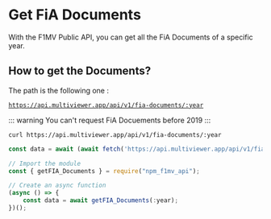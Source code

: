 # Get FiA Documents

With the F1MV Public API, you can get all the FiA Documents of a specific year.

## How to get the Documents?

The path is the following one :

<code>https://api.multiviewer.app/api/v1/fia-documents/:year</code>

::: warning
You can't request  FiA Docuements before 2019
:::

<CodeGroup>
  <CodeGroupItem title="Curl">

```bash:no-line-numbers
curl https://api.multiviewer.app/api/v1/fia-documents/:year
```

  </CodeGroupItem>

  <CodeGroupItem title="JS Fetch">

```js
const data = await (await fetch('https://api.multiviewer.app/api/v1/fia-documents/:year')).json()
```

  </CodeGroupItem>

  <CodeGroupItem title="JavaScript/TypeScript NPM_F1MV_API">

```js
// Import the module
const { getFIA_Documents } = require("npm_f1mv_api");

// Create an async function
(async () => {
    const data = await getFIA_Documents(:year);
})();
```

  </CodeGroupItem>
</CodeGroup>
